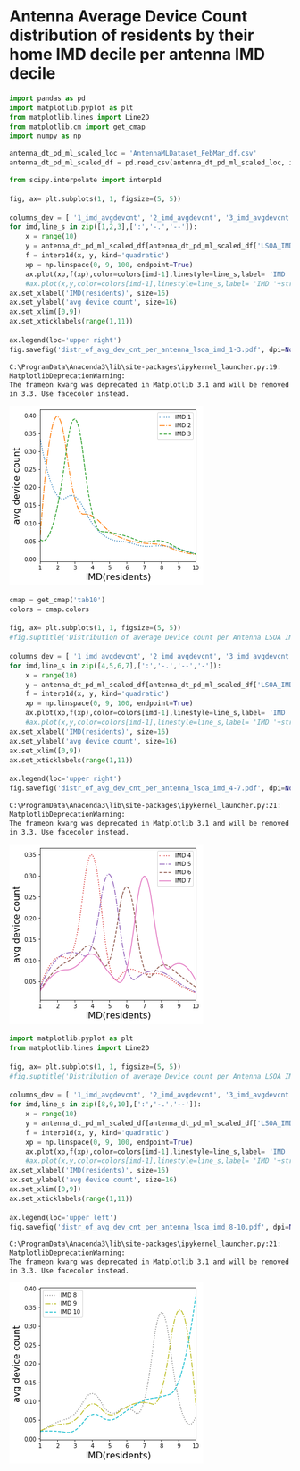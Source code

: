 
# Antenna Average Device Count distribution of residents by their home IMD decile per antenna IMD decile


```python
import pandas as pd
import matplotlib.pyplot as plt
from matplotlib.lines import Line2D
from matplotlib.cm import get_cmap
import numpy as np
```


```python
antenna_dt_pd_ml_scaled_loc = 'AntennaMLDataset_FebMar_df.csv'
antenna_dt_pd_ml_scaled_df = pd.read_csv(antenna_dt_pd_ml_scaled_loc, index_col=False)
```


```python
from scipy.interpolate import interp1d

fig, ax= plt.subplots(1, 1, figsize=(5, 5))

columns_dev = [ '1_imd_avgdevcnt', '2_imd_avgdevcnt', '3_imd_avgdevcnt', '4_imd_avgdevcnt', '5_imd_avgdevcnt', '6_imd_avgdevcnt', '7_imd_avgdevcnt', '8_imd_avgdevcnt', '9_imd_avgdevcnt', '10_imd_avgdevcnt']
for imd,line_s in zip([1,2,3],[':','-.','--']):
    x = range(10)
    y = antenna_dt_pd_ml_scaled_df[antenna_dt_pd_ml_scaled_df['LSOA_IMD_decile']==imd][columns_dev].mean().values/sum(antenna_dt_pd_ml_scaled_df[antenna_dt_pd_ml_scaled_df['LSOA_IMD_decile']==imd][columns_dev].mean().values)
    f = interp1d(x, y, kind='quadratic')
    xp = np.linspace(0, 9, 100, endpoint=True)
    ax.plot(xp,f(xp),color=colors[imd-1],linestyle=line_s,label= 'IMD '+str(imd))
    #ax.plot(x,y,color=colors[imd-1],linestyle=line_s,label= 'IMD '+str(imd))
ax.set_xlabel('IMD(residents)', size=16)
ax.set_ylabel('avg device count', size=16)
ax.set_xlim([0,9])
ax.set_xticklabels(range(1,11))

ax.legend(loc='upper right')
fig.savefig('distr_of_avg_dev_cnt_per_antenna_lsoa_imd_1-3.pdf', dpi=None, facecolor='w', edgecolor='w',format='pdf',transparent=False, bbox_inches=None, pad_inches=0,frameon=None)
```

    C:\ProgramData\Anaconda3\lib\site-packages\ipykernel_launcher.py:19: MatplotlibDeprecationWarning: 
    The frameon kwarg was deprecated in Matplotlib 3.1 and will be removed in 3.3. Use facecolor instead.
    


![png](output_3_1.png)



```python
cmap = get_cmap('tab10')
colors = cmap.colors

fig, ax= plt.subplots(1, 1, figsize=(5, 5))
#fig.suptitle('Distribution of average Device count per Antenna LSOA IMD', size=20)

columns_dev = [ '1_imd_avgdevcnt', '2_imd_avgdevcnt', '3_imd_avgdevcnt', '4_imd_avgdevcnt', '5_imd_avgdevcnt', '6_imd_avgdevcnt', '7_imd_avgdevcnt', '8_imd_avgdevcnt', '9_imd_avgdevcnt', '10_imd_avgdevcnt']
for imd,line_s in zip([4,5,6,7],[':','-.','--','-']):
    x = range(10)
    y = antenna_dt_pd_ml_scaled_df[antenna_dt_pd_ml_scaled_df['LSOA_IMD_decile']==imd][columns_dev].mean().values/sum(antenna_dt_pd_ml_scaled_df[antenna_dt_pd_ml_scaled_df['LSOA_IMD_decile']==imd][columns_dev].mean().values)
    f = interp1d(x, y, kind='quadratic')
    xp = np.linspace(0, 9, 100, endpoint=True)
    ax.plot(xp,f(xp),color=colors[imd-1],linestyle=line_s,label= 'IMD '+str(imd))
    #ax.plot(x,y,color=colors[imd-1],linestyle=line_s,label= 'IMD '+str(imd))
ax.set_xlabel('IMD(residents)', size=16)
ax.set_ylabel('avg device count', size=16)
ax.set_xlim([0,9])
ax.set_xticklabels(range(1,11))

ax.legend(loc='upper right')
fig.savefig('distr_of_avg_dev_cnt_per_antenna_lsoa_imd_4-7.pdf', dpi=None, facecolor='w', edgecolor='w',format='pdf',transparent=False, bbox_inches=None, pad_inches=0,frameon=None)
```

    C:\ProgramData\Anaconda3\lib\site-packages\ipykernel_launcher.py:21: MatplotlibDeprecationWarning: 
    The frameon kwarg was deprecated in Matplotlib 3.1 and will be removed in 3.3. Use facecolor instead.
    


![png](output_4_1.png)



```python
import matplotlib.pyplot as plt
from matplotlib.lines import Line2D

fig, ax= plt.subplots(1, 1, figsize=(5, 5))
#fig.suptitle('Distribution of average Device count per Antenna LSOA IMD', size=20)

columns_dev = [ '1_imd_avgdevcnt', '2_imd_avgdevcnt', '3_imd_avgdevcnt', '4_imd_avgdevcnt', '5_imd_avgdevcnt', '6_imd_avgdevcnt', '7_imd_avgdevcnt', '8_imd_avgdevcnt', '9_imd_avgdevcnt', '10_imd_avgdevcnt']
for imd,line_s in zip([8,9,10],[':','-.','--']):
    x = range(10)
    y = antenna_dt_pd_ml_scaled_df[antenna_dt_pd_ml_scaled_df['LSOA_IMD_decile']==imd][columns_dev].mean().values/sum(antenna_dt_pd_ml_scaled_df[antenna_dt_pd_ml_scaled_df['LSOA_IMD_decile']==imd][columns_dev].mean().values)
    f = interp1d(x, y, kind='quadratic')
    xp = np.linspace(0, 9, 100, endpoint=True)
    ax.plot(xp,f(xp),color=colors[imd-1],linestyle=line_s,label= 'IMD '+str(imd))
    #ax.plot(x,y,color=colors[imd-1],linestyle=line_s,label= 'IMD '+str(imd))
ax.set_xlabel('IMD(residents)', size=16)
ax.set_ylabel('avg device count', size=16)
ax.set_xlim([0,9])
ax.set_xticklabels(range(1,11))

ax.legend(loc='upper left')
fig.savefig('distr_of_avg_dev_cnt_per_antenna_lsoa_imd_8-10.pdf', dpi=None, facecolor='w', edgecolor='w',format='pdf',transparent=False, bbox_inches=None, pad_inches=0,frameon=None)
```

    C:\ProgramData\Anaconda3\lib\site-packages\ipykernel_launcher.py:21: MatplotlibDeprecationWarning: 
    The frameon kwarg was deprecated in Matplotlib 3.1 and will be removed in 3.3. Use facecolor instead.
    


![png](output_5_1.png)

